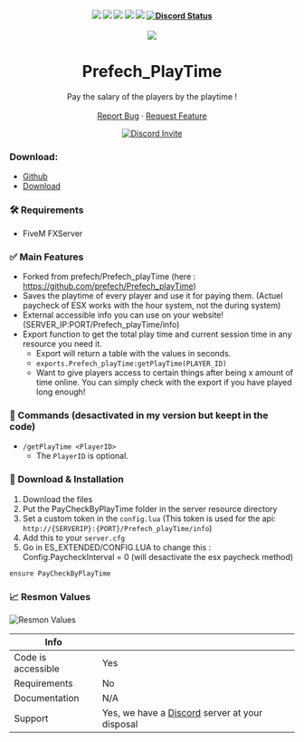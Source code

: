 <h4 align="center">
	<img src="https://img.shields.io/github/release/Prefech/Prefech_playTime.png">
	<img src="https://img.shields.io/github/last-commit/Prefech/Prefech_playTime">
	<img src="https://img.shields.io/github/license/Prefech/Prefech_playTime.png">
	<img src="https://img.shields.io/github/issues/Prefech/Prefech_playTime.png">
	<img src="https://img.shields.io/github/contributors/Prefech/Prefech_playTime.png">
	<a href="https://prefech.com/discord" title=""><img alt="Discord Status" src="https://discordapp.com/api/guilds/721339695199682611/widget.png"></a>
</h4>

<div align="center">
  <a href="https://github.com/Prefech/Prefech_playTime">
    <img src="https://prefech.com/i/PlayTime.png"><br>
  </a>

  <h1 align="center">Prefech_PlayTime</h1>

  <p align="center">
	Pay the salary of the players by the playtime !<br>
    <br />    
    <a href="https://discord.gg/5WJGmFQUjt">Report Bug</a>
    ·
    <a href="https://discord.gg/E9FceTnsJV">Request Feature</a>
  </p>
  <a href="https://prefech.com/discord" title=""><img alt="Discord Invite" src="https://discordapp.com/api/guilds/721339695199682611/widget.png?style=banner2"></a>
</div>

### Download:
- [Github](https://github.com/AzraDevOps/PayCheckByPlayTime)
- [Download](https://)

### 🛠 Requirements
- FiveM FXServer


### ✅ Main Features
- Forked from prefech/Prefech_playTime (here : https://github.com/prefech/Prefech_playTime)
- Saves the playtime of every player and use it for paying them. (Actuel paycheck of ESX works with the hour system, not the during system)
- External accessible info you can use on your website! (SERVER_IP:PORT/Prefech_playTime/info)
- Export function to get the total play time and current session time in any resource you need it.
  - Export will return a table with the values in seconds.
  - `exports.Prefech_playTime:getPlayTime(PLAYER_ID)`
  - Want to give players access to certain things after being x amount of time online. You can simply check with the export if you have played long enough!

### 📌 Commands (desactivated in my version but keept in the code)
- `/getPlayTime <PlayerID>`
  - The `PlayerID` is optional.

### 🔧 Download & Installation
1. Download the files
2. Put the PayCheckByPlayTime folder in the server resource directory
3. Set a custom token in the `config.lua` (This token is used for the api: `http://{SERVERIP}:{PORT}/Prefech_playTime/info`)
4. Add this to your `server.cfg`
5. Go in ES_EXTENDED/CONFIG.LUA to change this : Config.PaycheckInterval = 0 (will desactivate the esx paycheck method)
```
ensure PayCheckByPlayTime
```

### 📈 Resmon Values
![](https://prefech.com/i/0bd2635c-5a2d-4cef-b72a-f2e54e13f065.png "Resmon Values") 

Info | |
--- | --- |
Code is accessible | Yes |
Requirements | No |
Documentation | N/A |
Support | Yes, we have a [Discord](https://discord.gg/...) server at your disposal
